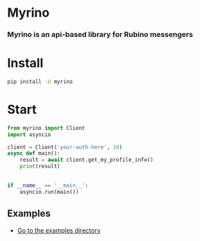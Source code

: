 # Myrino
### Myrino is an api-based library for Rubino messengers


# Install
```bash
pip install -U myrino
```

# Start
```python
from myrino import Client
import asyncio

client = Client('your-auth-here', 10)
async def main():
    result = await client.get_my_profile_info()
    print(result)
    

if __name__ == '__main__':
    asyncio.run(main())
```


## Examples
- [Go to the examples directory](https://github.com/irvanyamirali/myrino/tree/main/examples)

